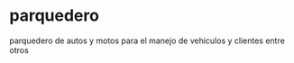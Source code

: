 parquedero
==========

parquedero de autos y motos  para el manejo de vehiculos y clientes entre otros
